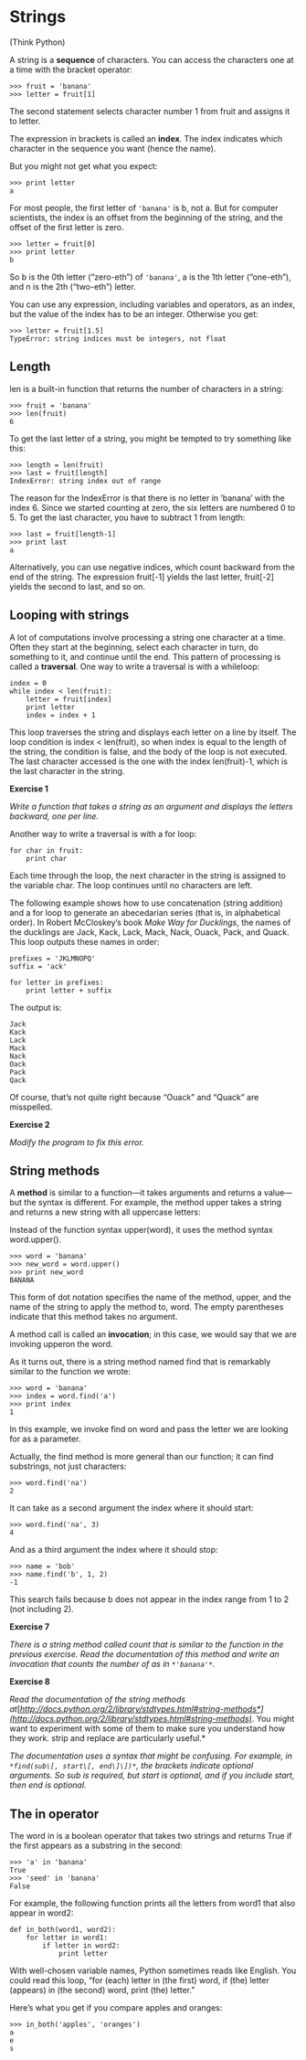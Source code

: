 # Strings

(Think Python)

A string is a **sequence** of characters. You can access the characters one at a time with the bracket operator:

```
>>> fruit = 'banana'
>>> letter = fruit[1]
```

The second statement selects character number 1 from fruit and assigns it to letter.

The expression in brackets is called an **index**. The index indicates which character in the sequence you want (hence the name).

But you might not get what you expect:

```
>>> print letter
a
```

For most people, the first letter of `'banana'` is b, not a. But for computer scientists, the index is an offset from the beginning of the string, and the offset of the first letter is zero.

```
>>> letter = fruit[0]
>>> print letter
b
```

So b is the 0th letter (“zero-eth”) of `'banana'`, a is the 1th letter (“one-eth”), and n is the 2th (“two-eth”) letter.

You can use any expression, including variables and operators, as an index, but the value of the index has to be an integer. Otherwise you get:

```
>>> letter = fruit[1.5]
TypeError: string indices must be integers, not float
```

## Length

len is a built-in function that returns the number of characters in a string:

```
>>> fruit = 'banana'
>>> len(fruit)
6
```

To get the last letter of a string, you might be tempted to try something like this:

```
>>> length = len(fruit)
>>> last = fruit[length]
IndexError: string index out of range
```

The reason for the IndexError is that there is no letter in ’banana’ with the index 6. Since we started counting at zero, the six letters are numbered 0 to 5. To get the last character, you have to subtract 1 from length:

```
>>> last = fruit[length-1]
>>> print last
a
```

Alternatively, you can use negative indices, which count backward from the end of the string. The expression fruit\[-1\] yields the last letter, fruit\[-2\] yields the second to last, and so on.

## Looping with strings

A lot of computations involve processing a string one character at a time. Often they start at the beginning, select each character in turn, do something to it, and continue until the end. This pattern of processing is called a **traversal**. One way to write a traversal is with a whileloop:

```
index = 0
while index < len(fruit):
    letter = fruit[index]
    print letter
    index = index + 1
```

This loop traverses the string and displays each letter on a line by itself. The loop condition is index < len(fruit), so when index is equal to the length of the string, the condition is false, and the body of the loop is not executed. The last character accessed is the one with the index len(fruit)-1, which is the last character in the string.

**Exercise 1**

*Write a function that takes a string as an argument and displays the letters backward, one per line.*

Another way to write a traversal is with a for loop:

```
for char in fruit:
    print char
```

Each time through the loop, the next character in the string is assigned to the variable char. The loop continues until no characters are left.

The following example shows how to use concatenation (string addition) and a for loop to generate an abecedarian series (that is, in alphabetical order). In Robert McCloskey’s book *Make Way for Ducklings*, the names of the ducklings are Jack, Kack, Lack, Mack, Nack, Ouack, Pack, and Quack. This loop outputs these names in order:

```
prefixes = 'JKLMNOPQ'
suffix = 'ack'

for letter in prefixes:
    print letter + suffix
```

The output is:

```
Jack
Kack
Lack
Mack
Nack
Oack
Pack
Qack
```

Of course, that’s not quite right because “Ouack” and “Quack” are misspelled.

**Exercise 2**

*Modify the program to fix this error.*

## String methods

A **method** is similar to a function—it takes arguments and returns a value—but the syntax is different. For example, the method upper takes a string and returns a new string with all uppercase letters:

Instead of the function syntax upper(word), it uses the method syntax word.upper().

```
>>> word = 'banana'
>>> new_word = word.upper()
>>> print new_word
BANANA
```

This form of dot notation specifies the name of the method, upper, and the name of the string to apply the method to, word. The empty parentheses indicate that this method takes no argument.

A method call is called an **invocation**; in this case, we would say that we are invoking upperon the word.

As it turns out, there is a string method named find that is remarkably similar to the function we wrote:

```
>>> word = 'banana'
>>> index = word.find('a')
>>> print index
1
```

In this example, we invoke find on word and pass the letter we are looking for as a parameter.

Actually, the find method is more general than our function; it can find substrings, not just characters:

```
>>> word.find('na')
2
```

It can take as a second argument the index where it should start:

```
>>> word.find('na', 3)
4
```

And as a third argument the index where it should stop:

```
>>> name = 'bob'
>>> name.find('b', 1, 2)
-1
```

This search fails because b does not appear in the index range from 1 to 2 (not including 2).

**Exercise 7**

*There is a string method called count that is similar to the function in the previous exercise. Read the documentation of this method and write an invocation that counts the number of as in *`*'banana'*`*.*

**Exercise 8**

*Read the documentation of the string methods at*[*http://docs.python.org/2/library/stdtypes.html#string-methods*](http://docs.python.org/2/library/stdtypes.html#string-methods)*. You might want to experiment with some of them to make sure you understand how they work. strip and replace are particularly useful.*

*The documentation uses a syntax that might be confusing. For example, in *`*find(sub\[, start\[, end\]\])*`*, the brackets indicate optional arguments. So sub is required, but start is optional, and if you include start, then end is optional.*

## The in operator

The word in is a boolean operator that takes two strings and returns True if the first appears as a substring in the second:

```
>>> 'a' in 'banana'
True
>>> 'seed' in 'banana'
False
```

For example, the following function prints all the letters from word1 that also appear in word2:

```
def in_both(word1, word2):
    for letter in word1:
        if letter in word2:
            print letter
```

With well-chosen variable names, Python sometimes reads like English. You could read this loop, “for (each) letter in (the first) word, if (the) letter (appears) in (the second) word, print (the) letter.”

Here’s what you get if you compare apples and oranges:

```
>>> in_both('apples', 'oranges')
a
e
s
```
